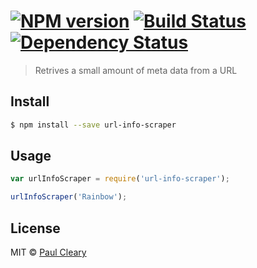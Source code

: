 #  [![NPM version][npm-image]][npm-url] [![Build Status][travis-image]][travis-url] [![Dependency Status][daviddm-image]][daviddm-url]

> Retrives a small amount of meta data from a URL


## Install

```sh
$ npm install --save url-info-scraper
```


## Usage

```js
var urlInfoScraper = require('url-info-scraper');

urlInfoScraper('Rainbow');
```


## License

MIT © [Paul Cleary](tab.bz)


[npm-image]: https://badge.fury.io/js/url-info-scraper.svg
[npm-url]: https://npmjs.org/package/url-info-scraper
[travis-image]: https://travis-ci.org/pauljohncleary/url-info-scraper.svg?branch=master
[travis-url]: https://travis-ci.org/pauljohncleary/url-info-scraper
[daviddm-image]: https://david-dm.org/pauljohncleary/url-info-scraper.svg?theme=shields.io
[daviddm-url]: https://david-dm.org/pauljohncleary/url-info-scraper
